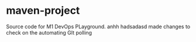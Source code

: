 # maven-project
Source code for M1 DevOps PLayground.
anhh hadsadasd
made changes to check on the automating GIt polling
